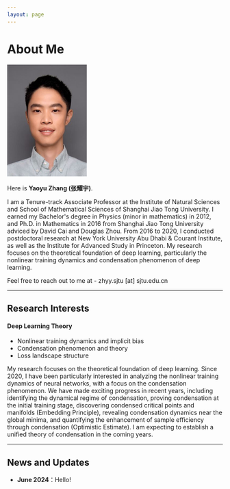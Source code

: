 ```yaml
---
layout: page
---
```


# About Me

<img src="images/head.jpg" class="floatpic" style="width: 37%;">

Here is **Yaoyu Zhang (张耀宇)**.<br>

I am a Tenure-track Associate Professor at the Institute of Natural Sciences and School of Mathematical Sciences of Shanghai Jiao Tong University. I earned my Bachelor's degree in Physics (minor in mathematics) in 2012, and Ph.D. in Mathematics in 2016 from Shanghai Jiao Tong University adviced by David Cai and Douglas Zhou. From 2016 to 2020, I conducted postdoctoral research at New York University Abu Dhabi & Courant Institute, as well as the Institute for Advanced Study in Princeton. My research focuses on the theoretical foundation of deep learning, particularly the nonlinear training dynamics and condensation phenomenon of deep learning.

Feel free to reach out to me at - zhyy.sjtu [at] sjtu.edu.cn

<!--
 **<font color="#990000">Thank you!</font>**
 -->

---

## Research Interests

#### Deep Learning Theory
- Nonlinear training dynamics and implicit bias
- Condensation phenomenon and theory
- Loss landscape structure

My research focuses on the theoretical foundation of deep learning. Since 2020, I have been particularly interested in analyzing the nonlinear training dynamics of neural networks, with a focus on the condensation phenomenon. We have made exciting progress in recent years, including identifying the dynamical regime of condensation, proving condensation at the initial training stage, discovering condensed critical points and manifolds (Embedding Principle), revealing condensation dynamics near the global minima, and quantifying the enhancement of sample efficiency through condensation (Optimistic Estimate). I am expecting to establish a unified theory of condensation in the coming years.

---

## News and Updates

- **June 2024**：Hello!

<br>
